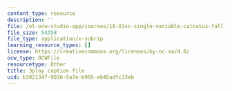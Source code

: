 ```yaml
---
content_type: resource
description: ''
file: /ol-ocw-studio-app/courses/18-01sc-single-variable-calculus-fall-2010/b302134790365a7eb995e645adfc33eb_YN7k_bXXggY.vtt
file_size: 54358
file_type: application/x-subrip
learning_resource_types: []
license: https://creativecommons.org/licenses/by-nc-sa/4.0/
ocw_type: OCWFile
resourcetype: Other
title: 3play caption file
uid: b3021347-9036-5a7e-b995-e645adfc33eb
---
```

